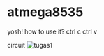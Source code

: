 # atmega8535
yosh!
how to use it? ctrl c ctrl v

circuit 
![tugas1](https://user-images.githubusercontent.com/65294264/115650265-c1555800-a2dd-11eb-9c09-357fc347e310.png)

